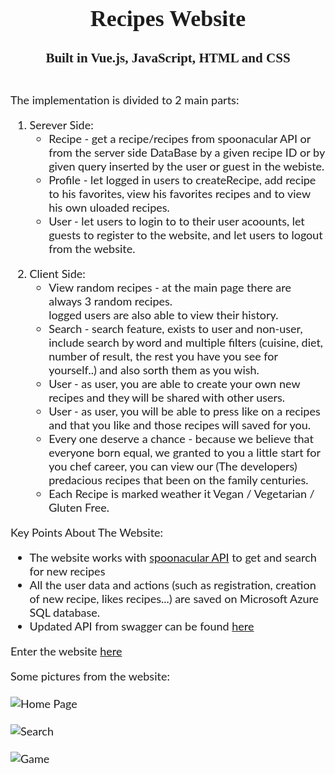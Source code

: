 <div style="text-align: center; font-size:18px;">
	<div style="display: inline-block; text-align: left; color:#1d1d1d; font-family: 'Lato', sans-serif;">
	<h1 align="center" style="color:#1d1d1d; font-family: Tahoma;">Recipes Website</h1>
	<h3 align="center" style="color:#1d1d1d; font-family: Tahoma;">Built in Vue.js, JavaScript, HTML and CSS<br></h3>
	<br>
	The implementation is divided to 2 main parts:
	<p>
	<ol>
	  <li>Serever Side:
		  <ul>
			  <li>Recipe - get a recipe/recipes from spoonacular API or from the server side DataBase by a given recipe ID or by given query inserted by the user or guest in the webiste.</li>
			  <li>Profile - let logged in users to createRecipe, add recipe to his favorites, view his favorites recipes and to view his own uloaded recipes.</li>
			  <li>User - let users to login to to their user acoounts, let guests to register to the website, and let users to logout from the website.</li>
		  </ul>
	  </li>
	</p>
	<p>
	  <li>Client Side:
		  <ul>
			  <li>View random recipes - at the main page there are always 3 random recipes.<br>
				logged users are also able to view their history.
			  </li>
			  <li>Search - search feature, exists to user and non-user, include search by word and multiple filters (cuisine, diet, number of result, the rest you have you see for yourself..) and also sorth them as you wish.</li>
			  <li>User - as user, you are able to create your own new recipes and they will be shared with other users.</li>
			  <li>User - as user, you will be able to press like on a recipes and that you like and those recipes will saved for you.</li>
			  <li>Every one deserve a chance - because we believe that everyone born equal, we granted to you a little start for you chef career, you can view our (The developers) predacious recipes that been on the family centuries.</li>
			  <li>Each Recipe is marked weather it Vegan / Vegetarian / Gluten Free.</li>
		  </ul>
	  </li>
	</ol>

Key Points About The Website:
<ul>
  <li>The website works with <a href="https://spoonacular.com/food-api" target="_blank">spoonacular API</a> to get and search for new recipes</li>
  <li>All the user data and actions (such as registration, creation of new recipe, likes recipes...) are saved on Microsoft Azure SQL database.</li>
  <li>Updated API from swagger can be found <a href="https://app.swaggerhub.com/apis-docs/Curiey/WDE/1.1.1" target="_blank">here</a></li>
</ul>
</p>
<p>
Enter the website <a href="https://curiey.github.io/Recipes-Front/#/" target="_blank">here</a>
</p>
<p>
Some pictures from the website:<br><br>
<img src="https://i.ibb.co/M7PLg13/HomePage.png" alt="Home Page"/><br><br>
<img src="https://i.ibb.co/MSHgc2J/Search.png" alt="Search"/><br><br>
<img src="https://i.ibb.co/8mXynVR/New-Recipe.png" alt="Game"/><br><br>
</p>
</div>
</div>	
